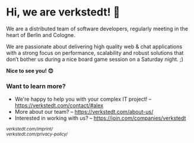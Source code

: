 # Hi, we are verk­st­edt! 👋

We are a distributed team of software developers, regularly meeting in the heart of Berlin and Cologne.

We are passionate about delivering high quality web & chat applications with a strong focus on performance, scalability and robust solutions that don’t bother us during a nice board game session on a Saturday night. ;)

**Nice to see you! 😊**

### Want to learn more?

- We're happy to help you with your complex IT project! – https://verkstedt.com/contact/#alex
- More about our team? – https://verkstedt.com/about-us/
- Interested in working with us? – https://join.com/companies/verkstedt



<small>*verkstedt.com/imprint/*<br>
*verkstedt.com/privacy-policy/*</small>
